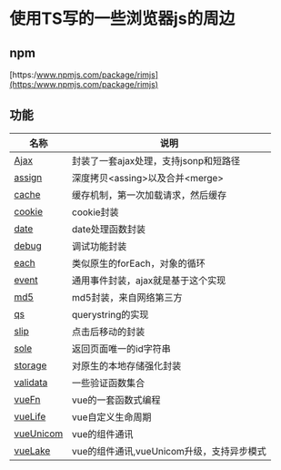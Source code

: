 # 使用TS写的一些浏览器js的周边

## npm

[https:/www.npmjs.com/package/rimjs](https:/www.npmjs.com/package/rimjs)

## 功能
| 名称                                    | 说明                                        |
| --------------------------------------- | ------------------------------------------- |
| [Ajax](./_src/ajax/readme.md)           | 封装了一套ajax处理，支持jsonp和短路径       |
| [assign](./_src/assign/readme.md)       | 深度拷贝&lt;assing&gt;以及合并&lt;merge&gt; |
| [cache](./_src/cache/readme.md)         | 缓存机制，第一次加载请求，然后缓存          |
| [cookie](./_src/cookie/readme.md)       | cookie封装                                  |
| [date](./_src/date/readme.md)           | date处理函数封装                            |
| [debug](./_src/debug/readme.md)         | 调试功能封装                                |
| [each](./_src/each/readme.md)           | 类似原生的forEach，对象的循环               |
| [event](./_src/event/readme.md)         | 通用事件封装，ajax就是基于这个实现          |
| [md5](./_src/md5/readme.md)             | md5封装，来自网络第三方                     |
| [qs](./_src/qs/readme.md)               | querystring的实现                           |
| [slip](./_src/slip/readme.md)           | 点击后移动的封装                            |
| [sole](./_src/sole/readme.md)           | 返回页面唯一的id字符串                      |
| [storage](./_src/storage/readme.md)     | 对原生的本地存储强化封装                    |
| [validata](./_src/validate/readme.md)   | 一些验证函数集合                            |
| [vueFn](./_src/vueFn/readme.md)         | vue的一套函数式编程                         |
| [vueLife](./_src/vueLife/readme.md)     | vue自定义生命周期                           |
| [vueUnicom](./_src/vueUnicom/readme.md) | vue的组件通讯                               |
| [vueLake](./_src/vueLake/readme.md)     | vue的组件通讯,vueUnicom升级，支持异步模式   |
